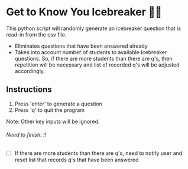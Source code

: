 # Get to Know You Icebreaker :busts_in_silhouette::thought_balloon:
This python script will randomly generate an icebreaker question that is read-in from the csv file. 

- Eliminates questions that have been answered already
- Takes into account number of students to available Icebreaker questions. So, if there are more students than there are q's, then repetition will be necessary and list of recorded q's will be adjusted accordingly.

## Instructions 
1. Press 'enter' to generate a question
2. Press 'q' to quit the program

Note: Other key inputs will be ignored. 

###### Need to finish: :bangbang: 
- [ ] If there are more students than there are q's, need to notify user and reset list that records q's that have been answered
